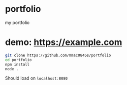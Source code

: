 # portfolio
my portfolio
# demo: https://example.com
```sh
git clone https://github.com/mmac0846s/portfolio
cd portfolio
npm install
node .
```
Should load on ```localhost:8080```
